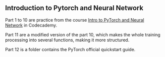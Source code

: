 ## Introduction to Pytorch and Neural Network
Part 1 to 10 are practice from the course [Intro to PyTorch and Neural Network](https://www.codecademy.com/learn/intro-to-py-torch-and-neural-networks) in Codecademy. <br>

Part 11 are a modified version of the part 10, which makes the whole training processing into several functions, making it more structured. <br>

Part 12 is a folder contains the PyTorch official quickstart guide.